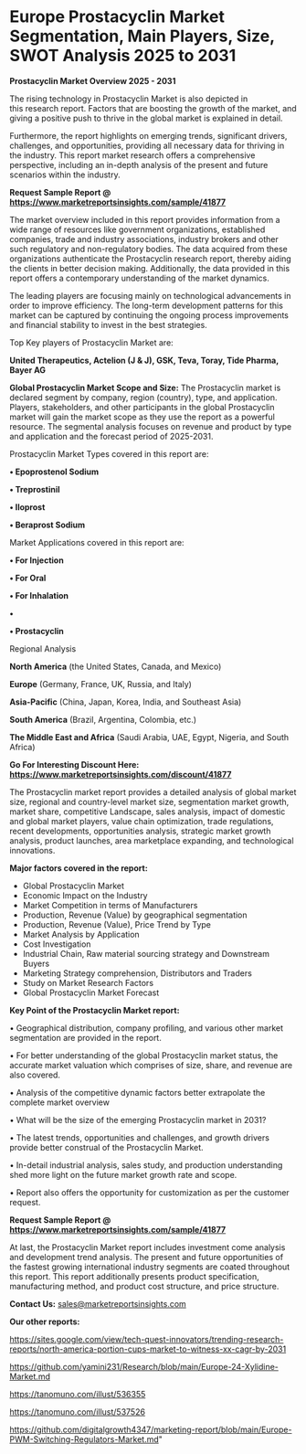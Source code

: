 # Europe Prostacyclin Market Segmentation, Main Players, Size, SWOT Analysis 2025 to 2031

<Strong> Prostacyclin Market Overview 2025 - 2031</strong>

The rising technology in Prostacyclin Market is also depicted in this research report. Factors that are boosting the growth of the market, and giving a positive push to thrive in the global market is explained in detail.

Furthermore, the report highlights on emerging trends, significant drivers, challenges, and opportunities, providing all necessary data for thriving in the industry. This report market research offers a comprehensive perspective, including an in-depth analysis of the present and future scenarios within the industry.

<strong>Request Sample Report @ <a href=https://www.marketreportsinsights.com/sample/41877>https://www.marketreportsinsights.com/sample/41877</a></strong>

The market overview included in this report provides information from a wide range of resources like government organizations, established companies, trade and industry associations, industry brokers and other such regulatory and non-regulatory bodies. The data acquired from these organizations authenticate the Prostacyclin research report, thereby aiding the clients in better decision making. Additionally, the data provided in this report offers a contemporary understanding of the market dynamics.

The leading players are focusing mainly on technological advancements in order to improve efficiency. The long-term development patterns for this market can be captured by continuing the ongoing process improvements and financial stability to invest in the best strategies.

Top Key players of Prostacyclin Market are:

<strong>United Therapeutics, Actelion (J & J), GSK, Teva, Toray, Tide Pharma, Bayer AG</strong>

<strong><b>Global Prostacyclin Market Scope and Size:</b></strong>
The Prostacyclin market is declared segment by company, region (country), type, and application. Players, stakeholders, and other participants in the global Prostacyclin market will gain the market scope as they use the report as a powerful resource. The segmental analysis focuses on revenue and product by type and application and the forecast period of 2025-2031.

Prostacyclin Market Types covered in this report are:

<strong>•  Epoprostenol Sodium

•  Treprostinil

•  Iloprost

•  Beraprost Sodium</strong>

Market Applications covered in this report are:

<strong>•  For Injection

•  For Oral

•  For Inhalation

•  

•  Prostacyclin</strong> 

Regional Analysis

<strong>North America</strong> (the United States, Canada, and Mexico)

<strong>Europe</strong> (Germany, France, UK, Russia, and Italy)

<strong>Asia-Pacific</strong> (China, Japan, Korea, India, and Southeast Asia)

<strong>South America</strong> (Brazil, Argentina, Colombia, etc.)

<strong>The Middle East and Africa</strong> (Saudi Arabia, UAE, Egypt, Nigeria, and South Africa)

<strong>Go For Interesting Discount Here: <a href=https://www.marketreportsinsights.com/discount/41877>https://www.marketreportsinsights.com/discount/41877</a></strong>

The Prostacyclin market report provides a detailed analysis of global market size, regional and country-level market size, segmentation market growth, market share, competitive Landscape, sales analysis, impact of domestic and global market players, value chain optimization, trade regulations, recent developments, opportunities analysis, strategic market growth analysis, product launches, area marketplace expanding, and technological innovations.

<strong><b>Major factors covered in the report:</b></strong>
<ul>
  <li>Global Prostacyclin Market </li>
  <li>Economic Impact on the Industry</li>
  <li>Market Competition in terms of Manufacturers</li>
  <li>Production, Revenue (Value) by geographical segmentation</li>
  <li>Production, Revenue (Value), Price Trend by Type</li>
  <li>Market Analysis by Application</li>
  <li>Cost Investigation</li>
  <li>Industrial Chain, Raw material sourcing strategy and Downstream Buyers</li>
  <li>Marketing Strategy comprehension, Distributors and Traders</li>
  <li>Study on Market Research Factors</li>
  <li>Global Prostacyclin Market Forecast</li>
</ul>

<strong><b>Key Point of the Prostacyclin Market report:</b></strong>

• Geographical distribution, company profiling, and various other market segmentation are provided in the report.

• For better understanding of the global Prostacyclin market status, the accurate market valuation which comprises of size, share, and revenue are also covered.

• Analysis of the competitive dynamic factors better extrapolate the complete market overview

• What will be the size of the emerging Prostacyclin market in 2031?

• The latest trends, opportunities and challenges, and growth drivers provide better construal of the Prostacyclin Market.

• In-detail industrial analysis, sales study, and production understanding shed more light on the future market growth rate and scope.

• Report also offers the opportunity for customization as per the customer request.

<strong>Request Sample Report @ <a href=https://www.marketreportsinsights.com/sample/41877>https://www.marketreportsinsights.com/sample/41877</a></strong>

At last, the Prostacyclin Market report includes investment come analysis and development trend analysis. The present and future opportunities of the fastest growing international industry segments are coated throughout this report. This report additionally presents product specification, manufacturing method, and product cost structure, and price structure.

<strong>Contact Us:</strong>
sales@marketreportsinsights.com

<strong>Our other reports:</strong>

<a href=https://sites.google.com/view/tech-quest-innovators/trending-research-reports/north-america-portion-cups-market-to-witness-xx-cagr-by-2031>https://sites.google.com/view/tech-quest-innovators/trending-research-reports/north-america-portion-cups-market-to-witness-xx-cagr-by-2031</a>

<a href=https://github.com/yamini231/Research/blob/main/Europe-24-Xylidine-Market.md>https://github.com/yamini231/Research/blob/main/Europe-24-Xylidine-Market.md</a>

<a href=https://tanomuno.com/illust/536355>https://tanomuno.com/illust/536355</a>

<a href=https://tanomuno.com/illust/537526>https://tanomuno.com/illust/537526</a>

<a href=https://github.com/digitalgrowth4347/marketing-report/blob/main/Europe-PWM-Switching-Regulators-Market.md>https://github.com/digitalgrowth4347/marketing-report/blob/main/Europe-PWM-Switching-Regulators-Market.md</a>"
